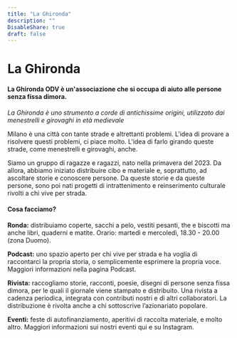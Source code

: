 ```yaml
---
title: "La Ghironda"
description: ""
DisableShare: true
draft: false
---
```

# **La Ghironda**


#### **La Ghironda ODV è un'associazione che si occupa di aiuto alle persone senza fissa dimora.**

_La Ghironda è uno strumento a corde di antichissime origini, utilizzato dai menestrelli e girovaghi in età medievale_

Milano è una città con tante strade e altrettanti problemi. L'idea di provare a risolvere questi problemi, ci piace molto. L'idea di farlo girando queste strade, come menestrelli e girovaghi, anche.

Siamo un gruppo di ragazze e ragazzi, nato nella primavera del 2023. Da allora, abbiamo iniziato distribuire cibo e materiale e, soprattutto, ad ascoltare storie e conoscere persone. Da queste storie e da queste persone, sono poi nati progetti di intrattenimento e reinserimento culturale rivolti a chi vive per strada. 

#### **Cosa facciamo?**

**Ronda:** distribuiamo coperte, sacchi a pelo, vestiti pesanti, the e biscotti ma anche libri, quaderni e matite.
Orario: martedì e mercoledì, 18.30 - 20.00 (zona Duomo).

**Podcast:** uno spazio aperto per chi vive per strada e ha voglia di raccontarci la propria storia, o semplicemente esprimere la propria voce.  Maggiori informazioni nella pagina Podcast. 

**Rivista:** raccogliamo storie, racconti, poesie, disegni di persone senza fissa dimora, per le quali il giornale viene stampato e distribuito. Una rivista a cadenza periodica, integrata con contributi nostri e di altri collaboratori. La distribuzione è rivolta anche a chi sottoscrive l’azionariato popolare.

**Eventi:** feste di autofinanziamento, aperitivi di raccolta materiale, e molto altro. Maggiori informazioni sui nostri eventi  qui e su Instagram.